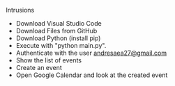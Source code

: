 Intrusions
- Download Visual Studio Code
- Download Files from GitHub
- Download Python (install pip)
- Execute with "python main.py".
- Authenticate with the user andresaea27@gmail.com
- Show the list of events
- Create an event
- Open Google Calendar and look at the created event
